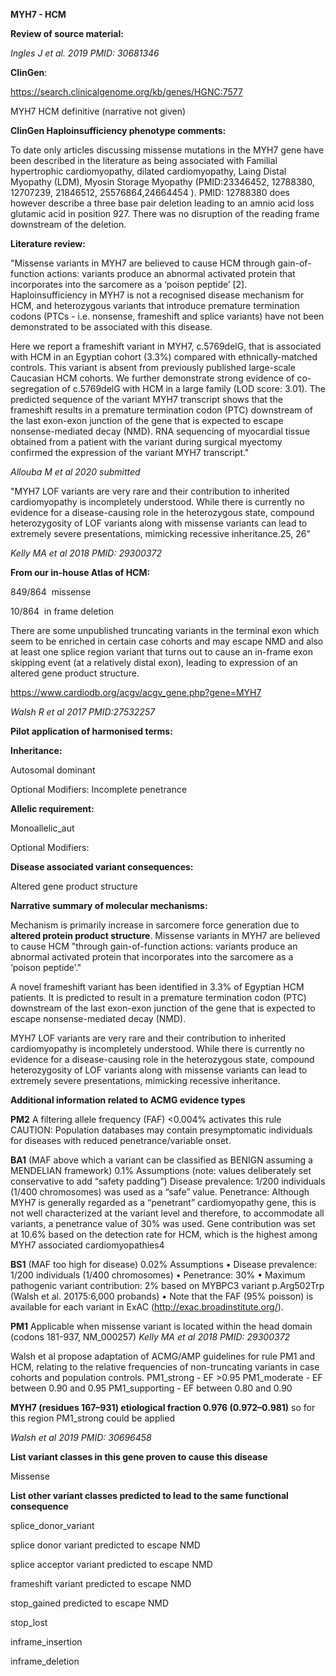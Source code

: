 **MYH7 - HCM**

**Review of source material:**

*Ingles J et al. 2019 PMID: 30681346*

**ClinGen**: 

https://search.clinicalgenome.org/kb/genes/HGNC:7577

MYH7 HCM definitive (narrative not given)

**ClinGen Haploinsufficiency phenotype comments:**

To date only articles discussing missense mutations in the MYH7 gene have been described in the literature as being associated with Familial hypertrophic cardiomyopathy, dilated cardiomyopathy, Laing Distal Myopathy (LDM), Myosin Storage Myopathy (PMID:23346452, 12788380,
12707239, 21846512, 25576864,24664454 ). PMID: 12788380 does however describe a three base pair deletion leading to an amnio acid loss glutamic acid in position 927. There was no disruption of the reading frame downstream of the deletion.

**Literature review:**

"Missense variants in MYH7 are believed to cause HCM
through gain-of-function actions: variants produce an abnormal activated protein that incorporates into the sarcomere as a ‘poison peptide’ [2]. Haploinsufficiency in MYH7 is not
a recognised disease mechanism for HCM, and heterozygous variants that introduce premature termination codons (PTCs - i.e. nonsense, frameshift and splice variants) have not been demonstrated to be associated with this disease. 

Here we report a frameshift variant in MYH7, c.5769delG,
that is associated with HCM in an Egyptian cohort (3.3%) compared with ethnically-matched controls. This variant is absent from previously published large-scale Caucasian HCM cohorts. We further demonstrate strong evidence of co-segregation of c.5769delG with HCM in a large family (LOD score: 3.01). The predicted sequence of the variant MYH7 transcript shows that the frameshift results in a premature termination codon (PTC) downstream of the last exon-exon junction of the gene that is expected to escape nonsense-mediated decay (NMD). RNA sequencing of myocardial tissue obtained from a patient with the variant during surgical myectomy confirmed the expression of the variant MYH7 transcript."

*Allouba M et al 2020 submitted*

"MYH7 LOF variants are very rare and their contribution to inherited cardiomyopathy is incompletely understood. While there is currently no evidence for a disease-causing role in the heterozygous state, compound heterozygosity of LOF variants along with missense variants can lead to extremely severe presentations, mimicking recessive inheritance.25, 26"

*Kelly MA et al 2018 PMID: 29300372* 

**From our in-house Atlas of HCM:**

849/864  missense

10/864  in frame deletion

There are some unpublished truncating variants in the terminal exon which seem to be enriched in certain case cohorts and may escape NMD and also at least one splice region variant that turns out to cause an in-frame exon skipping event (at a relatively distal exon), leading to expression of an altered gene product structure.

https://www.cardiodb.org/acgv/acgv_gene.php?gene=MYH7

*Walsh R et al 2017 PMID:27532257*

**Pilot application of harmonised terms:**

**Inheritance:**

Autosomal dominant

Optional Modifiers: Incomplete penetrance

**Allelic requirement:**

Monoallelic_aut

Optional Modifiers:

**Disease associated variant consequences:**

Altered gene product structure

**Narrative summary of molecular mechanisms:**

Mechanism is primarily increase in sarcomere force generation due to **altered protein product structure**. Missense variants in MYH7 are believed to cause HCM "through gain-of-function actions: variants produce an abnormal activated protein that incorporates into the sarcomere as a ‘poison peptide’."

A novel frameshift variant has been identified in 3.3% of Egyptian HCM patients. It is predicted to result in a premature termination codon (PTC) downstream of the last exon-exon junction of the gene that is expected to escape nonsense-mediated decay (NMD).

MYH7 LOF variants are very rare and their contribution to inherited cardiomyopathy is incompletely understood. While there is currently no evidence for a disease-causing role in the heterozygous state, compound heterozygosity of LOF variants along with missense variants can lead to extremely severe presentations, mimicking recessive inheritance.

**Additional information related to ACMG evidence types**

**PM2** A filtering allele frequency (FAF) <0.004% activates this rule
CAUTION: Population databases may contain presymptomatic individuals for diseases with reduced
penetrance/variable onset.

**BA1** (MAF above which a variant can be classified as BENIGN assuming a MENDELIAN framework)
0.1%
Assumptions (note: values deliberately set conservative to add “safety padding”)
Disease prevalence: 1/200 individuals (1/400 chromosomes) was used as a “safe” value.
Penetrance: Although MYH7 is generally regarded as a “penetrant” cardiomyopathy gene, this is not well characterized at the variant level and therefore, to accommodate all variants, a penetrance value of 30% was used.
Gene contribution was set at 10.6% based on the detection rate for HCM, which is the highest among MYH7
associated cardiomyopathies4

**BS1** (MAF too high for disease) 0.02%
Assumptions
• Disease prevalence: 1/200 individuals (1/400 chromosomes)
• Penetrance: 30%
• Maximum pathogenic variant contribution: 2% based on MYBPC3 variant p.Arg502Trp (Walsh et al. 20175:6,000 probands)
• Note that the FAF (95% poisson) is available for each variant in ExAC (http://exac.broadinstitute.org/).

**PM1** Applicable when missense variant is located within the head domain (codons 181-937, NM_000257)
*Kelly MA et al 2018 PMID: 29300372* 

Walsh et al propose adaptation of ACMG/AMP guidelines for rule PM1 and HCM, relating to the relative frequencies of non-truncating variants in case cohorts and population controls. 
PM1_strong - EF >0.95
PM1_moderate - EF between 0.90 and 0.95 
PM1_supporting - EF between 0.80 and 0.90

**MYH7 (residues 167–931) etiological fraction 0.976 (0.972–0.981)** so for this region PM1_strong could be applied

*Walsh et al 2019 PMID: 30696458*

**List variant classes in this gene proven to cause this disease**

Missense

**List other variant classes predicted to lead to the same functional consequence**

splice_donor_variant

splice donor variant predicted to escape NMD

splice acceptor variant predicted to escape NMD

frameshift variant predicted to escape NMD

stop_gained predicted to escape NMD

stop_lost

inframe_insertion

inframe_deletion
